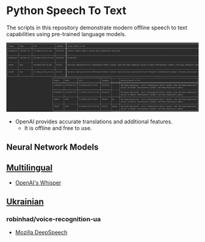 # Python Speech To Text
The scripts in this repository demonstrate modern offline speech to text capabilities using pre-trained language models.

![tabuleted results](./Images/tabulated_results.png)
* OpenAI provides accurate translations and additional features.
  * It is offline and free to use.
## Neural Network Models
## [Multilingual](./Neural%20Network%20Models/README.md#Multilingual)
* [OpenAI's Whisper](https://openai.com/blog/whisper/)
## [Ukrainian](./Neural%20Network%20Models/README.md#Ukrainian)
### robinhad/voice-recognition-ua
* [Mozilla DeepSpeech](https://openai.com/blog/whisper/)